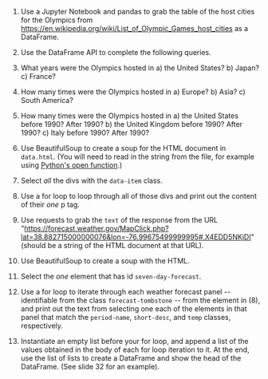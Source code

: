 1. Use a Jupyter Notebook and pandas to grab the table of the host cities for the Olympics from https://en.wikipedia.org/wiki/List_of_Olympic_Games_host_cities as a DataFrame.

2. Use the DataFrame API to complete the following queries.

1. What years were the Olympics hosted in 
a) the United States? 
b) Japan? 
c) France?

2. How many times were the Olympics hosted in
a) Europe?
b) Asia?
c) South America?

3. How many times were the Olympics hosted in
a) the United States before 1990? After 1990?
b) the United Kingdom before 1990? After 1990?
c) Italy before 1990? After 1990?

3. Use BeautifulSoup to create a soup for the HTML document in `data.html`. (You will need to read in the string from the file, for example using [Python's open function](https://docs.python.org/3/library/functions.html#open).)

4. Select *all* the divs with the `data-item` class.

5. Use a for loop to loop through all of those divs and print out the content of their *one* p tag.

6. Use requests to grab the `text` of the response from the URL "https://forecast.weather.gov/MapClick.php?lat=38.882715000000076&lon=-76.99675499999995#.X4EDD5NKjDI" (should be a string of the HTML document at that URL).

7. Use BeautifulSoup to create a soup with the HTML.

8. Select the *one* element that has id `seven-day-forecast`.

9. Use a for loop to iterate through each weather forecast panel -- identifiable from the class `forecast-tombstone` -- from the element in (8), and print out the text from selecting one each of the elements in that panel that match the `period-name`, `short-desc`, and `temp` classes, respectively.

10. Instantiate an empty list before your for loop, and append a list of the values obtained in the body of each for loop iteration to it. At the end, use the list of lists to create a DataFrame and show the head of the DataFrame. (See slide 32 for an example).